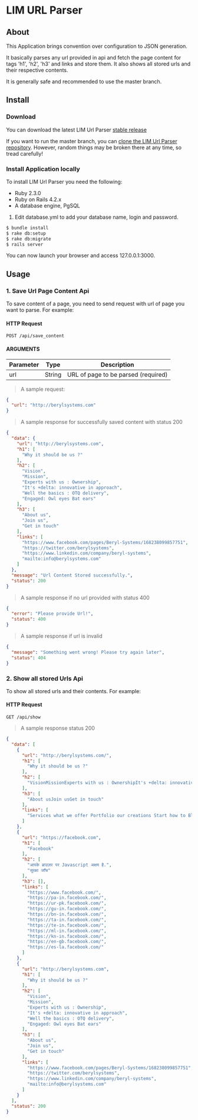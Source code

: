 # LIM URL Parser

## About

This Application brings convention over configuration to JSON generation.

It basically parses any url provided in api and fetch the page content for tags 'h1', 'h2', 'h3' and links and store them. It also shows all stored urls and their respective contents.

It is generally safe and recommended to use the master branch.

## Install

### Download

You can download the latest
LIM Url Parser [stable release](https://github.com/vinaymehta/lim_url_parser/archive/master.zip)

If you want to run the master branch, you can [clone the LIM Url Parser
repository](https://github.com/vinaymehta/lim_url_parser.git). However, random things may
be broken there at any time, so tread carefully!

### Install Application locally

To install LIM Url Parser you need the following:

- Ruby 2.3.0
- Ruby on Rails 4.2.x
- A database engine, PgSQL

1. Edit database.yml to add your database name, login and password.

```bash
$ bundle install
$ rake db:setup
$ rake db:migrate
$ rails server
```

You can now launch your browser and access 127.0.0.1:3000.

## Usage

### 1. Save Url Page Content Api

To save content of a page, you need to send request with url of page you want to parse. For example:

#### HTTP Request
`POST /api/save_content`

#### ARGUMENTS

Parameter | Type | Description
--------- | ---- | -----------
url | String | URL of page to be parsed (required)

> A sample request:

```json
{
  "url": "http://berylsystems.com"
}
```

> A sample response for successfully saved content with status 200

```json
{
  "data": {
    "url": "http://berylsystems.com",
    "h1": [
      "Why it should be us ?"
    ],
    "h2": [
      "Vision",
      "Mission",
      "Experts with us : Ownership",
      "It's +delta: innovative in approach",
      "Well the basics : OTQ delivery",
      "Engaged: Owl eyes Bat ears"
    ],
    "h3": [
      "About us",
      "Join us",
      "Get in touch"
    ],
    "links": [
      "https://www.facebook.com/pages/Beryl-Systems/168238099857751",
      "https://twitter.com/berylsystems",
      "https://www.linkedin.com/company/beryl-systems",
      "mailto:info@berylsystems.com"
    ]
  },
  "message": "Url Content Stored successfully.",
  "status": 200
}
```

> A sample response if no url provided with status 400

```json
{
  "error": "Please provide Url!",
  "status": 400
}
```

> A sample response if url is invalid

```json
{
  "message": "Something went wrong! Please try again later",
  "status": 404
}
```


### 2. Show all stored Urls Api

To show all stored urls and their contents. For example:

#### HTTP Request

`GET /api/show`

> A sample response status 200

```json
{
  "data": [
    {
      "url": "http://berylsystems.com/",
      "h1": [
        "Why it should be us ?"
      ],
      "h2": [
        "VisionMissionExperts with us : OwnershipIt's +delta: innovative in approachWell the basics : OTQ deliveryEngaged: Owl eyes Bat ears"
      ],
      "h3": [
        "About usJoin usGet in touch"
      ],
      "links": [
        "Services what we offer Portfolio our creations Start how to Blog Discussions Labs startup labs Testimonials client feedback Careers join us Contact get in touch Visit Open Positionsinfo@berylsystems.com"
      ]
    },
    {
      "url": "https://facebook.com",
      "h1": [
        "Facebook"
      ],
      "h2": [
        "आपके ब्राउज़र पर Javascript अक्षम है.",
        "सुरक्षा जाँच"
      ],
      "h3": [],
      "links": [
        "https://www.facebook.com/",
        "https://pa-in.facebook.com/",
        "https://ur-pk.facebook.com/",
        "https://gu-in.facebook.com/",
        "https://bn-in.facebook.com/",
        "https://ta-in.facebook.com/",
        "https://te-in.facebook.com/",
        "https://ml-in.facebook.com/",
        "https://kn-in.facebook.com/",
        "https://en-gb.facebook.com/",
        "https://es-la.facebook.com/"
      ]
    },
    {
      "url": "http://berylsystems.com",
      "h1": [
        "Why it should be us ?"
      ],
      "h2": [
        "Vision",
        "Mission",
        "Experts with us : Ownership",
        "It's +delta: innovative in approach",
        "Well the basics : OTQ delivery",
        "Engaged: Owl eyes Bat ears"
      ],
      "h3": [
        "About us",
        "Join us",
        "Get in touch"
      ],
      "links": [
        "https://www.facebook.com/pages/Beryl-Systems/168238099857751",
        "https://twitter.com/berylsystems",
        "https://www.linkedin.com/company/beryl-systems",
        "mailto:info@berylsystems.com"
      ]
    }
  ],
  "status": 200
}
```

